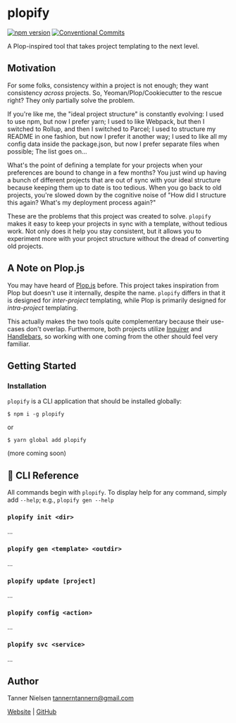 # plopify
[![npm version](https://badgen.net/npm/v/plopify)](https://npmjs.com/package/plopify)
[![Conventional Commits](https://img.shields.io/badge/Conventional%20Commits-1.0.0-yellow.svg)](https://conventionalcommits.org)

A Plop-inspired tool that takes project templating to the next level.

## Motivation
For some folks, consistency within a project is not enough; they want consistency _across_ projects.  So, Yeoman/Plop/Cookiecutter to the rescue right?  They only partially solve the problem.

If you're like me, the "ideal project structure" is constantly evolving:  I used to use npm, but now I prefer yarn; I used to like Webpack, but then I switched to Rollup, and then I switched to Parcel; I used to structure my README in one fashion, but now I prefer it another way; I used to like all my config data inside the package.json, but now I prefer separate files when possible; The list goes on...

What's the point of defining a template for your projects when your preferences are bound to change in a few months?  You just wind up having a bunch of different projects that are out of sync with your ideal structure because keeping them up to date is too tedious.  When you go back to old projects, you're slowed down by the cognitive noise of "How did I structure this again? What's my deployment process again?"

These are the problems that this project was created to solve.  `plopify` makes it easy to keep your projects in sync with a template, without tedious work.  Not only does it help you stay consistent, but it allows you to experiment more with your project structure without the dread of converting old projects.

## A Note on Plop.js
You may have heard of [Plop.js](https://www.npmjs.com/package/plop) before.  This project takes inspiration from Plop but doesn't use it internally, despite the name.  `plopify` differs in that it is designed for _inter-project_ templating, while Plop is primarily designed for _intra-project_ templating.  

This actually makes the two tools quite complementary because their use-cases don't overlap.  Furthermore, both projects utilize [Inquirer](https://www.npmjs.com/package/inquirer) and [Handlebars](https://www.npmjs.com/package/handlebars), so working with one coming from the other should feel very familiar. 

## Getting Started
### Installation
`plopify` is a CLI application that should be installed globally:
```
$ npm i -g plopify
```
or
```
$ yarn global add plopify
```

(more coming soon)

## 📑 CLI Reference
All commands begin with `plopify`.  To display help for any command, simply add `--help`; e.g., `plopify gen --help`

### `plopify init <dir>`
...

### `plopify gen <template> <outdir>`
...

### `plopify update [project]`
...

### `plopify config <action>`
...

### `plopify svc <service>`
...

## Author
Tanner Nielsen <tannerntannern@gmail.com>

[Website](https://tannernielsen.com) | [GitHub](https://github.com/tannerntannern) 
